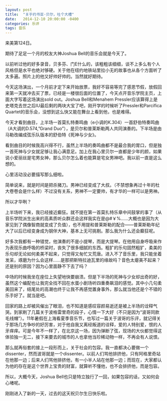 ```yaml
---
layout: post
title:  "关于约书亚·贝尔，吐个大槽"
date:   2014-12-10 20:00:00 -0400
categories: 乐评
tags: 音乐
---
```


来美第124日。

期待了足足一个月的校友大神Joshua Bell的音乐会就是今天了。

以前听过他的好多录音，贝多芬、门E什么的，该粗粗该细细，谈不上多么有个人风格但是水平也绝对够硬。关于他在纽约地铁站里拉小无的故事也从各个方面听了太多遍。照片上的他又好帅好帅的。当然就好期待。

今天这场演出，一个月前才定下来开始放票，我好不容易等完了感恩节假，放假回来第一天就冲去买了票，已经是一楼很后面的位置了，今天点开音乐学院主页，上面大字写着这场演出sold out。Joshua Bell和Menahem Pressler应该算得上是史塔克去世之后IU最后剩的两块大宝了吧，刚开学的时候听了Pressler和Parcifica Quartet的音乐会，没想到这么快又能在舞台上看到他，也是难得。

今天才看到曲目，上半场一首莫扎特奏鸣曲（e小调的K.304）一首舒伯特奏鸣曲（A大调的D.574,”Grand Duo”），是贝尔和普莱斯勒两人共同演奏的。下半场是由马勒改编成弦乐队版本的舒伯特《死神与少女》。

看到曲目的时候我高兴得不行，虽然上半场的奏鸣曲都不是最合我的胃口，但是独一首死神与少女就足够让我心满意足。加上在我心里贝尔一直都是少年的颜，如果说小爱丽丝是宅男女神，那么贝尔怎么着也能算是宅女男神吧。我以前一直是这么想的。

心里活动没必要描写那么细啦。

简单说来，就是时间是把杀猪刀。男神已经变成了大叔。（不禁想象再过十年的杜大卷卷会是什么样）不过没有关系，男神不一定要帅，有才华的一样可以是男神。

所以才华咧？

上半场听下来，我已经接近癫狂。就不提在第一首莫扎特乐章中间鼓掌的事了（从音乐学院派生出来的高素质听众群还会这样我实在是@#￥%……大概也是因为大家见到了偶像智商就变成了负值），也不用提和普莱斯勒的配合——普莱斯勒年纪大了以后已经变身成为钢伴大神，基本上无可挑剔。那么我为什么还会癫狂呢。

好多次我都有一种错觉，他演奏的不是小提琴，而是大提琴。在他用自身呼吸来作为表现乐曲呼吸的桥梁时，丧失了很多细腻的东西。粗犷的乐句固然粗犷，柔美的乐句却无论如何柔美不起来，只觉得又匆忙又荒唐。进入不了音乐里，我只能坐着发呆，琢磨为什么会这样……是那把斯特拉迪瓦里的缘故吗？音色太瘪美不起来？还是别的原因？因为心里面静不下去了吗？

中场的时候我坐在座位上失望地快要崩溃。但是下半场的死神与少女却出奇的好，虽然这个编配也让我完全找不回在水蛋小剧场听四重奏飙泪的感觉。其中小几句柔美回来了，结尾处的高潮也终于让我不再感觉置身事外，那么就当他还是个不错的乐手好了。就当是吧。

回家的路上却被风催出了眼泪，也不知道是感叹容颜易逝还是被上半场的诠释气哭。到家刷了几篇关于波格雷里奇的段子，心情一下大好（不只是因为“波哥同款毛线帽”）。11年暑假在上海看夏季音乐节，也写过一篇关于波哥的乐评，就记得关于那场几方争吵的好厉害，对于他自我又离经叛道的诠释，爱的人特别爱，恨的人牙痒痒。可是今年不一样了，在北京这一场，因为弹断了弦，现场的大伙都觉得这体验独一无二，接下来要去的城市的人也拿他当珍稀动物一样，不再会有人说恨。

那么就再俗套的接上一段形而上，关于社会的包容。我一直都决心要做一个dissenter，然而波哥就是一个dissenter。以前人们骂他排挤他，只有阿格里奇站在他那一边；后来人们骂他排挤他，有一小半人站在他那一边；而现在，大家都认为他的存在是这个世界上宝贵的财富，就算听不懂他，也不会排挤他，而是包容。

所以，大概今天，Joshua Bell也只是特立独行了一回，如果包容的话，又如何会心堵呢。

刚刚进入了新的一天，过去的这天祝贝尔生日快乐啦。
